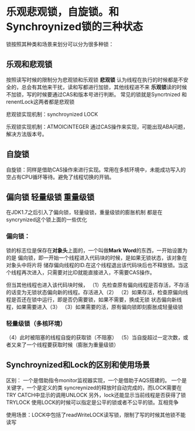 ﻿# 乐观悲观锁，自旋锁。和Synchroynized锁的三种状态
锁按照其种类和场景来划分可以分为很多种锁：

## 乐观和悲观锁
按照读写时候的限制分为悲观锁和乐观锁
**悲观锁** 认为线程在执行的时候都是不安全的，总会有其他来干扰，读和写都进行加锁，其他线程进不来
**乐观锁**读的时候不加锁，写的时候要通过CAS和版本号进行判断。
常见的锁就是Syncrtnized 和renentLock这两者都是悲观锁

悲观锁实现机制：synchroynized LOCK

乐观锁实现机制：ATMOICiNTEGER 通过CAS操作来实现，可能出现ABA问题，解决方法版本号。

## 自旋锁
自旋锁：同样是借助CAS操作来进行实现。常用在多核环境中，未能成功写入的空占有CPU循环等待。避免了线程切换的开销。

## 偏向锁 轻量级锁 重量级锁

在JDK1.7之后引入了偏向锁，轻量级锁，重量级锁的膨胀机制
都是在syncrynized这个锁上面的一些优化

### 偏向锁：
锁的标志位是保存在**对象头**上面的，一个叫做**Mark Word**的东西，一开始设置为的是
偏向锁，即一开始一个线程进入代码块的时候，是如果无锁状态，该对象在对象头中将片将
储存偏向线程的ID.在这个线程退出该代码块后也不释放锁。当这个线程再次进入，只需要对比ID就能直接进入，不需要CAS操作。

但当其他线程也进入该代码块时候，
（1）先检查原有偏向线程是否存活，不存活的话变为无锁状态偏向新的线程。存活进入（2）
（2）如果存活，检查原偏向线程是否还在锁中运行，即是否仍需要锁，如果不需要，换成无锁
状态偏向新线程，如果需要进入（3）
（3）如果需要的活，原有偏向锁即刻膨胀成轻量级锁

### 轻量级锁（多核环境）
（4）此时被阻塞的线程自旋的获取锁（不阻塞）
（5）当自旋超过一定次数，或者又来了一个线程要获取时候（膨胀为重量级锁）


## Synchroynized和Lock的区别和使用场景
区别：
一个是借助指令monitor监视器实现，一个是借助于AQS搭建的。
一个是关键字，一个是定义的类
syncreynized的释放时自动完成的，而LOCK需要在TRY CATCH中显示的调用UNLOCK
另外，lock还能显示当前线程是否获得了锁 TRYLOCK
使用LOCK的时候可以指定是公平的锁或者不公平的锁。互相竞争

使用场景：LOCK中包括了readWriteLOCK读写锁，限制了写的时候其他锁不能读写




